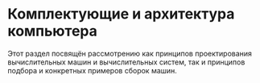 # Комплектующие и архитектура компьютера

Этот раздел посвящён рассмотрению как принципов проектирования вычислительных машин и вычислительных систем, так и принципов подбора и конкретных примеров сборок машин.